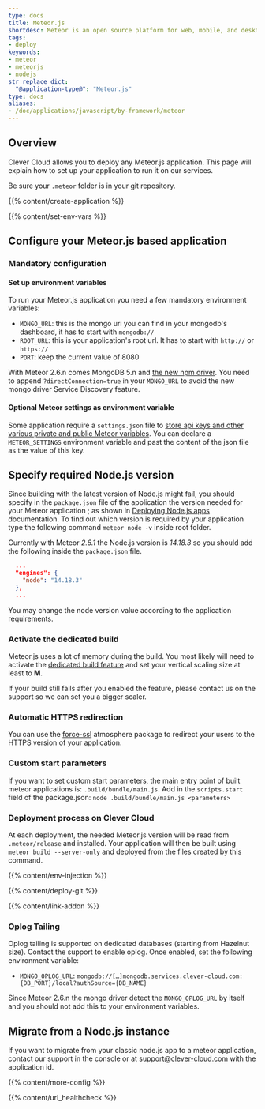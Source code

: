 ```yaml
---
type: docs
title: Meteor.js
shortdesc: Meteor is an open source platform for web, mobile, and desktop.
tags:
- deploy
keywords:
- meteor
- meteorjs
- nodejs
str_replace_dict:
  "@application-type@": "Meteor.js"
type: docs
aliases:
- /doc/applications/javascript/by-framework/meteor
---
```


## Overview

Clever Cloud allows you to deploy any Meteor.js application. This page will explain how to set up your application to run it on our services.

Be sure your `.meteor` folder is in your git repository.

{{% content/create-application %}}

{{% content/set-env-vars %}}

## Configure your Meteor.js based application

### Mandatory configuration

#### Set up environment variables

To run your Meteor.js application you need a few mandatory environment variables:

* `MONGO_URL`: this is the mongo uri you can find in your mongodb's dashboard, it has to start with `mongodb://`
* `ROOT_URL`: this is your application's root url. It has to start with `http://` or `https://`
* `PORT`: keep the current value of 8080

With Meteor 2.6.n comes MongoDB 5.n and [the new npm driver](https://guide.meteor.com/2.6-migration.html). You need to append `?directConnection=true` in your `MONGO_URL` to avoid the new mongo driver Service Discovery feature.

#### Optional Meteor settings as environment variable

Some application require a `settings.json` file to [store api keys and other various private and public Meteor variables](https://docs.meteor.com/api/core.html#Meteor-settings).
You can declare a `METEOR_SETTINGS` environment variable and past the content of the json file as the value of this key.

## Specify required Node.js version

Since building with the latest version of Node.js might fail, you should specify in the `package.json` file of the application the version needed for your Meteor application ; as shown in [Deploying Node.js apps](https://www.clever-cloud.com/doc/nodejs/nodejs/#requirements) documentation.
To find out which version is required by your application type the following command `meteor node -v` inside root folder.

Currently with Meteor *2.6.1* the Node.js version is *14.18.3* so you should add the following inside the `package.json` file.

```json
  ...
  "engines": {
    "node": "14.18.3"
  },
  ...
```

You may change the node version value according to the application requirements.

### Activate the dedicated build

Meteor.js uses a lot of memory during the build. You most likely will need to activate the [dedicated build feature](https://www.clever-cloud.com/doc/admin-console/apps-management/#dedicated-build) and set your vertical scaling size at least to **M**.

If your build still fails after you enabled the feature, please contact us on the support so we can set you a bigger scaler.

### Automatic HTTPS redirection

You can use the [force-ssl](https://atmospherejs.com/meteor/force-ssl) atmosphere package to redirect your users to the HTTPS version of your application.

### Custom start parameters

If you want to set custom start parameters, the main entry point of built meteor applications is: `.build/bundle/main.js`.
Add in the `scripts.start` field of the package.json: `node .build/bundle/main.js <parameters>`

### Deployment process on Clever Cloud

At each deployment, the needed Meteor.js version will be read from `.meteor/release` and installed.
Your application will then be built using `meteor build --server-only` and deployed from the files created by this command.

 {{% content/env-injection %}}

 {{% content/deploy-git %}}

 {{% content/link-addon %}}

### Oplog Tailing

Oplog tailing is supported on dedicated databases (starting from Hazelnut size). Contact the support to enable oplog. Once enabled, set the following environment variable:

* `MONGO_OPLOG_URL`: `mongodb://[…]mongodb.services.clever-cloud.com:{DB_PORT}/local?authSource={DB_NAME}`

Since Meteor 2.6.n the mongo driver detect the `MONGO_OPLOG_URL` by itself and you should not add this to your environment variables.

## Migrate from a Node.js instance

If you want to migrate from your classic node.js app to a meteor application, contact our support in the console or at
<support@clever-cloud.com> with the application id.

{{% content/more-config %}}

{{% content/url_healthcheck %}}
